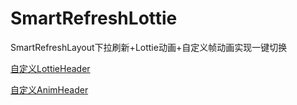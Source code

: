 # SmartRefreshLottie
SmartRefreshLayout下拉刷新+Lottie动画+自定义帧动画实现一键切换

[自定义LottieHeader]()

[自定义AnimHeader]()
